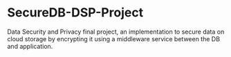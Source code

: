 # SecureDB-DSP-Project
Data Security and Privacy final project, an implementation to secure data on cloud storage by encrypting it using a middleware service between the DB and application.

